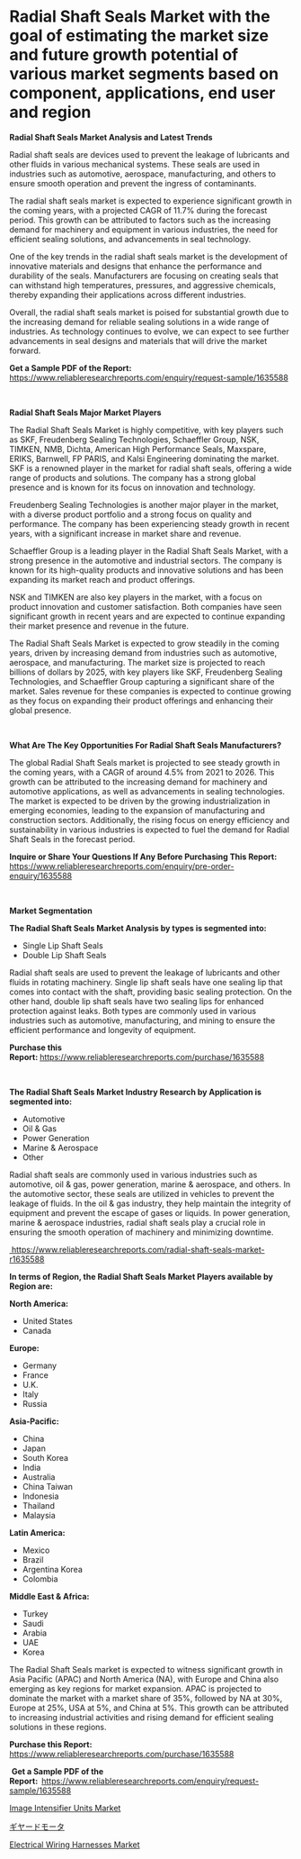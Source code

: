 <p><h1>Radial Shaft Seals Market with the goal of estimating the market size and future growth potential of various market segments based on component, applications, end user and region</h1></p><p><strong>Radial Shaft Seals Market Analysis and Latest Trends</strong></p>
<p><p>Radial shaft seals are devices used to prevent the leakage of lubricants and other fluids in various mechanical systems. These seals are used in industries such as automotive, aerospace, manufacturing, and others to ensure smooth operation and prevent the ingress of contaminants.</p><p>The radial shaft seals market is expected to experience significant growth in the coming years, with a projected CAGR of 11.7% during the forecast period. This growth can be attributed to factors such as the increasing demand for machinery and equipment in various industries, the need for efficient sealing solutions, and advancements in seal technology.</p><p>One of the key trends in the radial shaft seals market is the development of innovative materials and designs that enhance the performance and durability of the seals. Manufacturers are focusing on creating seals that can withstand high temperatures, pressures, and aggressive chemicals, thereby expanding their applications across different industries.</p><p>Overall, the radial shaft seals market is poised for substantial growth due to the increasing demand for reliable sealing solutions in a wide range of industries. As technology continues to evolve, we can expect to see further advancements in seal designs and materials that will drive the market forward.</p></p>
<p><strong>Get a Sample PDF of the Report:&nbsp;</strong> <a href="https://www.reliableresearchreports.com/enquiry/request-sample/1635588">https://www.reliableresearchreports.com/enquiry/request-sample/1635588</a></p>
<p>&nbsp;</p>
<p><strong>Radial Shaft Seals Major Market Players</strong></p>
<p><p>The Radial Shaft Seals Market is highly competitive, with key players such as SKF, Freudenberg Sealing Technologies, Schaeffler Group, NSK, TIMKEN, NMB, Dichta, American High Performance Seals, Maxspare, ERIKS, Barnwell, FP PARIS, and Kalsi Engineering dominating the market. SKF is a renowned player in the market for radial shaft seals, offering a wide range of products and solutions. The company has a strong global presence and is known for its focus on innovation and technology.</p><p>Freudenberg Sealing Technologies is another major player in the market, with a diverse product portfolio and a strong focus on quality and performance. The company has been experiencing steady growth in recent years, with a significant increase in market share and revenue.</p><p>Schaeffler Group is a leading player in the Radial Shaft Seals Market, with a strong presence in the automotive and industrial sectors. The company is known for its high-quality products and innovative solutions and has been expanding its market reach and product offerings.</p><p>NSK and TIMKEN are also key players in the market, with a focus on product innovation and customer satisfaction. Both companies have seen significant growth in recent years and are expected to continue expanding their market presence and revenue in the future.</p><p>The Radial Shaft Seals Market is expected to grow steadily in the coming years, driven by increasing demand from industries such as automotive, aerospace, and manufacturing. The market size is projected to reach billions of dollars by 2025, with key players like SKF, Freudenberg Sealing Technologies, and Schaeffler Group capturing a significant share of the market. Sales revenue for these companies is expected to continue growing as they focus on expanding their product offerings and enhancing their global presence.</p></p>
<p>&nbsp;</p>
<p><strong>What Are The Key Opportunities For Radial Shaft Seals Manufacturers?</strong></p>
<p><p>The global Radial Shaft Seals market is projected to see steady growth in the coming years, with a CAGR of around 4.5% from 2021 to 2026. This growth can be attributed to the increasing demand for machinery and automotive applications, as well as advancements in sealing technologies. The market is expected to be driven by the growing industrialization in emerging economies, leading to the expansion of manufacturing and construction sectors. Additionally, the rising focus on energy efficiency and sustainability in various industries is expected to fuel the demand for Radial Shaft Seals in the forecast period.</p></p>
<p><strong>Inquire or Share Your Questions If Any Before Purchasing This Report:</strong> <a href="https://www.reliableresearchreports.com/enquiry/pre-order-enquiry/1635588">https://www.reliableresearchreports.com/enquiry/pre-order-enquiry/1635588</a></p>
<p>&nbsp;</p>
<p><strong>Market Segmentation</strong></p>
<p><strong>The Radial Shaft Seals Market Analysis by types is segmented into:</strong></p>
<p><ul><li>Single Lip Shaft Seals</li><li>Double Lip Shaft Seals</li></ul></p>
<p><p>Radial shaft seals are used to prevent the leakage of lubricants and other fluids in rotating machinery. Single lip shaft seals have one sealing lip that comes into contact with the shaft, providing basic sealing protection. On the other hand, double lip shaft seals have two sealing lips for enhanced protection against leaks. Both types are commonly used in various industries such as automotive, manufacturing, and mining to ensure the efficient performance and longevity of equipment.</p></p>
<p><strong>Purchase this Report:&nbsp;</strong><a href="https://www.reliableresearchreports.com/purchase/1635588">https://www.reliableresearchreports.com/purchase/1635588</a></p>
<p>&nbsp;</p>
<p><strong>The Radial Shaft Seals Market Industry Research by Application is segmented into:</strong></p>
<p><ul><li>Automotive</li><li>Oil & Gas</li><li>Power Generation</li><li>Marine & Aerospace</li><li>Other</li></ul></p>
<p><p>Radial shaft seals are commonly used in various industries such as automotive, oil & gas, power generation, marine & aerospace, and others. In the automotive sector, these seals are utilized in vehicles to prevent the leakage of fluids. In the oil & gas industry, they help maintain the integrity of equipment and prevent the escape of gases or liquids. In power generation, marine & aerospace industries, radial shaft seals play a crucial role in ensuring the smooth operation of machinery and minimizing downtime.</p></p>
<p><a href="https://www.reliableresearchreports.com/radial-shaft-seals-market-r1635588">&nbsp;https://www.reliableresearchreports.com/radial-shaft-seals-market-r1635588</a></p>
<p><strong>In terms of Region, the Radial Shaft Seals Market Players available by Region are:</strong></p>
<p>
    <p> <strong> North America: </strong>
        <ul>
            <li>United States</li>
            <li>Canada</li>
        </ul>
        </p> 
    <p> <strong> Europe: </strong>
        <ul>
            <li>Germany</li>
            <li>France</li>
            <li>U.K.</li>
            <li>Italy</li>
            <li>Russia</li>
        </ul>
        </p> 
    <p> <strong> Asia-Pacific: </strong>
        <ul>
            <li>China</li>
            <li>Japan</li>
            <li>South Korea</li>
            <li>India</li>
            <li>Australia</li>
            <li>China Taiwan</li>
            <li>Indonesia</li>
            <li>Thailand</li>
            <li>Malaysia</li>
        </ul>
        </p> 
    <p> <strong> Latin America: </strong>
        <ul>
            <li>Mexico</li>
            <li>Brazil</li>
            <li>Argentina Korea</li>
            <li>Colombia</li>
        </ul>
        </p> 
    <p> <strong> Middle East & Africa: </strong>
        <ul>
            <li>Turkey</li>
            <li>Saudi</li>
            <li>Arabia</li>
            <li>UAE</li>
            <li>Korea</li>
        </ul>
    </p>
    </p>
<p><p>The Radial Shaft Seals market is expected to witness significant growth in Asia Pacific (APAC) and North America (NA), with Europe and China also emerging as key regions for market expansion. APAC is projected to dominate the market with a market share of 35%, followed by NA at 30%, Europe at 25%, USA at 5%, and China at 5%. This growth can be attributed to increasing industrial activities and rising demand for efficient sealing solutions in these regions.</p></p>
<p><strong>Purchase this Report: </strong><a href="https://www.reliableresearchreports.com/purchase/1635588">https://www.reliableresearchreports.com/purchase/1635588</a></p>
<p>&nbsp;<strong>Get a Sample PDF of the Report:&nbsp;&nbsp;</strong><a href="https://www.reliableresearchreports.com/enquiry/request-sample/1635588">https://www.reliableresearchreports.com/enquiry/request-sample/1635588</a></p>
<p><strong></strong></p>
<p><p><a href="https://carnation-joke-41f.notion.site/Image-Intensifier-Units-Market-Exploring-Market-Share-Market-Trends-and-Future-Growth-31a16b9977fd453f8f834667107de2a9">Image Intensifier Units Market</a></p><p><a href="https://github.com/RodHoppe07/Market-Research-Report-List-1/blob/main/164063127319.md">ギヤードモータ</a></p><p><a href="https://github.com/mbisetmhermsr/Market-Research-Report-List-2/blob/main/electrical-wiring-harnesses-market.md">Electrical Wiring Harnesses Market</a></p></p>